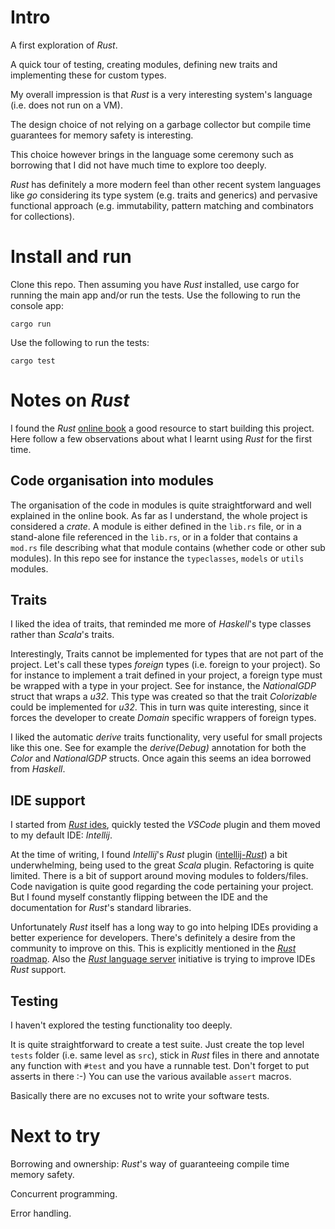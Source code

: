 # Intro


A first exploration of _Rust_. 

A quick tour of testing, creating modules, defining new traits and implementing these for custom types.

My overall impression is that _Rust_ is a very interesting system's language (i.e. does not run on a VM).

The design choice of not relying on a garbage collector but compile time guarantees for memory safety is interesting.

This choice however brings in the language some ceremony such as borrowing that I did not have much time to explore too deeply.

_Rust_ has definitely a more modern feel than other recent system languages like _go_ considering its type system (e.g. traits and generics) and pervasive functional approach (e.g. immutability, pattern matching and combinators for collections).




# Install and run

Clone this repo. Then assuming you have _Rust_ installed, use cargo for running the main app and/or run the tests.
Use the following to run the console app:
```
cargo run
```

Use the following to run the tests:
```
cargo test
```


# Notes on _Rust_

I found the _Rust_ [online book](https://doc._Rust_-lang.org/book/second-edition/) a good resource to start building this project.
Here follow a few observations about what I learnt using _Rust_ for the first time.

## Code organisation into modules
The organisation of the code in modules is quite straightforward and well explained in the online book. As far as I understand, the whole project is considered a _crate_.
A module is either defined in the ```lib.rs``` file, or in a stand-alone file referenced in the ```lib.rs```, or in a folder that contains a ```mod.rs``` file describing what that module contains (whether code or other sub modules).
In this repo see for instance the ```typeclasses```, ```models``` or ```utils``` modules.

## Traits
I liked the idea of traits, that reminded me more of _Haskell_'s type classes rather than _Scala_'s traits.

Interestingly, Traits cannot be implemented for types that are not part of the project. Let's call these types _foreign_ types (i.e. foreign to your project). 
So for instance to implement a trait defined in your project, a foreign type must be wrapped with a type in your project.
See for instance, the _NationalGDP_ struct that wraps a _u32_. This type was created so that the trait _Colorizable_ could be implemented for _u32_.
This in turn was quite interesting, since it forces the developer to create _Domain_ specific wrappers of foreign types.

I liked the automatic _derive_ traits functionality, very useful for small projects like this one. See for example the _derive(Debug)_ annotation for both the _Color_ and _NationalGDP_ structs.
Once again this seems an idea borrowed from _Haskell_.

## IDE support

I started from [_Rust_ ides](https://forge._Rust_-lang.org/ides.html), quickly tested the _VSCode_ plugin and them moved to my default IDE: _Intellij_.

At the time of writing, I found _Intellij_'s _Rust_ plugin ([intellij-_Rust_](https://github.com/intellij-_Rust_/intellij-_Rust_)) a bit underwhelming, being used to the great _Scala_ plugin.
Refactoring is quite limited. There is a bit of support around moving modules to folders/files.
Code navigation is quite good regarding the code pertaining your project. But I found myself constantly flipping between the IDE and the documentation for _Rust_'s standard libraries.

Unfortunately _Rust_ itself has a long way to go into helping IDEs providing a better experience for developers.
There's definitely a desire from the community to improve on this. This is explicitly mentioned in the [_Rust_ roadmap](https://github.com/aturon/rfcs/blob/roadmap-2017/text/0000-roadmap-2017.md).
Also the [_Rust_ language server](https://internals._Rust_-lang.org/t/introducing-_Rust_-language-server-source-release/4209) initiative is trying to improve IDEs _Rust_ support.


## Testing
I haven't explored the testing functionality too deeply. 

It is quite straightforward to create a test suite. Just create the top level ```tests``` folder (i.e. same level as ```src```), stick in _Rust_ files in there and annotate any function with ```#test``` and you have a runnable test.
Don't forget to put asserts in there :-) You can use the various available ```assert``` macros.

Basically there are no excuses not to write your software tests.

# Next to try

Borrowing and ownership: _Rust_'s way of guaranteeing compile time memory safety.

Concurrent programming.

Error handling.